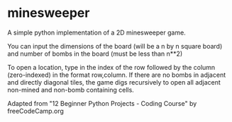 # minesweeper

A simple python implementation of a 2D minesweeper game.

You can input the dimensions of the board (will be a n by n square board) and number of bombs in the board (must be less than n**2)

To open a location, type in the index of the row followed by the column (zero-indexed) in the format row,column. If there are no bombs in adjacent and directly diagonal tiles, the game digs recursively to open all adjacent non-mined and non-bomb containing cells. 

Adapted from "12 Beginner Python Projects - Coding Course" by freeCodeCamp.org

